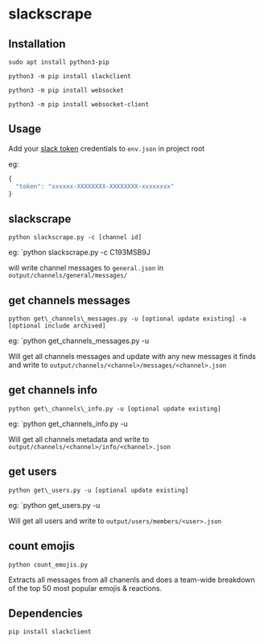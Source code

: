 # slackscrape

## Installation

`sudo apt install python3-pip`

`python3 -m pip install slackclient`

`python3 -m pip install websocket`

`python3 -m pip install websocket-client`

## Usage

Add your [slack token](https://api.slack.com/docs/oauth-test-tokens) credentials to `env.json` in project root

eg:

```js
{
  "token": "xxxxxx-XXXXXXXX-XXXXXXXX-xxxxxxxx"
}
```

## slackscrape

`python slackscrape.py -c [channel id]`

eg: `python slackscrape.py -c C193MSB9J

will write channel messages to `general.json` in `output/channels/general/messages/`

## get channels messages

`python get\_channels\_messages.py -u [optional update existing] -a [optional include archived]`

eg: `python get\_channels\_messages.py -u

Will get all channels messages and update with any new messages it finds and write to
`output/channels/<channel>/messages/<channel>.json`

## get channels info

`python get\_channels\_info.py -u [optional update existing]`

eg: `python get\_channels\_info.py -u

Will get all channels metadata and write to
`output/channels/<channel>/info/<channel>.json`

## get users

`python get\_users.py -u [optional update existing]`

eg: `python get\_users.py -u

Will get all users and write to `output/users/members/<user>.json`

## count emojis

`python count_emojis.py`

Extracts all messages from all chanenls and does a team-wide breakdown of the top 50 most popular emojis & reactions.

## Dependencies

```bash
pip install slackclient
```
